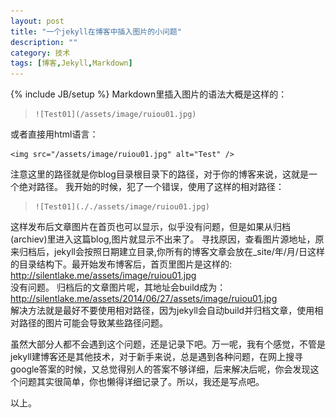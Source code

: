 ```yaml
---
layout: post
title: "一个jekyll在博客中插入图片的小问题"
description: ""
category: 技术
tags: [博客,Jekyll,Markdown]
---
```

{% include JB/setup %}
Markdown里插入图片的语法大概是这样的：   
>     ![Test01](/assets/image/ruiou01.jpg)

或者直接用html语言：    

    <img src="/assets/image/ruiou01.jpg" alt="Test" />    

注意这里的路径就是你blog目录根目录下的路径，对于你的博客来说，这就是一个绝对路径。
我开始的时候，犯了一个错误，使用了这样的相对路径：   
>     ![Test01](././assets/image/ruiou01.jpg)    
这样发布后文章图片在首页也可以显示，似乎没有问题，但是如果从归档(archiev)里进入这篇blog,图片就显示不出来了。
寻找原因，查看图片源地址，原来归档后，jekyll会按照日期建立目录,你所有的博客文章会放在_site/年/月/日这样的目录结构下。最开始发布博客后，首页里图片是这样的:    
  http://silentlake.me/assets/image/ruiou01.jpg   
没有问题。
归档后的文章图片呢，其地址会build成为：   
http://silentlake.me/assets/2014/06/27/assets/image/ruiou01.jpg   
解决方法就是最好不要使用相对路径，因为jekyll会自动build并归档文章，使用相对路径的图片可能会导致某些路径问题。

虽然大部分人都不会遇到这个问题，还是记录下吧。万一呢，我有个感觉，不管是jekyll建博客还是其他技术，对于新手来说，总是遇到各种问题，在网上搜寻google答案的时候，又总觉得别人的答案不够详细，后来解决后呢，你会发现这个问题其实很简单，你也懒得详细记录了。所以，我还是写点吧。   

以上。